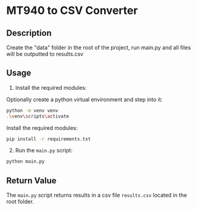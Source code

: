 # MT940 to CSV Converter

## Description

Create the "data" folder in the root of the project, run main.py and all files will be outputted to results.csv

## Usage

1. Install the required modules:

Optionally create a python virtual environment and step into it:

```bash
python -m venv venv
.\venv\scripts\activate
```

Install the required modules:

```bash
pip install -r requirements.txt
```

2. Run the `main.py` script:

```bash
python main.py
```


## Return Value

The `main.py` script returns results in a csv file `results.csv` located in the root folder.
